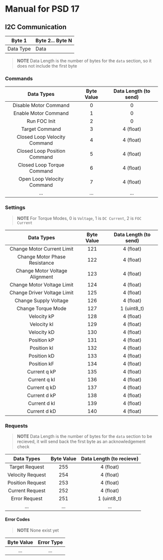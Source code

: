 # Manual for PSD 17

## I2C Communication

| Byte 1 | Byte 2... Byte N |
| --- | --- |
| Data Type | Data |

> **NOTE** Data Length is the number of bytes for the `data` section, so it does not include the first byte

### Commands 
| Data Types | Byte Value | Data Length (to send) |
| :---: | :---: | :---: |
| Disable Motor Command | 0 | 0 |
| Enable Motor Command | 1 | 0 |
| Run FOC Init | 2 | 0 |
| Target Command | 3 | 4 (float) |
| Closed Loop Velocity Command | 4 | 4 (float) |  
| Closed Loop Position Command | 5 | 4 (float) |
| Closed Loop Torque Command | 6 | 4 (float) |
| Open Loop Velocity Command | 7 | 4 (float) |
| ... | ... | ... |

### Settings 

> **NOTE** For Torque Modes, 0 is `Voltage`, 1 is `DC Current`, 2 is `FOC Current`

| Data Types | Byte Value | Data Length (to send) |
| :---: | :---: | :---: |
| Change Motor Current Limit | 121 | 4 (float) |
| Change Motor Phase Resistance | 122 | 4 (float) |
| Change Motor Voltage Alignment | 123 | 4 (float) |
| Change Motor Voltage Limit | 124 | 4 (float) |
| Change Driver Voltage Limit | 125 | 4 (float) |
| Change Supply Voltage | 126 | 4 (float) |
| Change Torque Mode | 127 | 1 (uint8_t) | 
| Velocity kP | 128 | 4 (float) |
| Velocity kI | 129 | 4 (float) |
| Velocity kD | 130 | 4 (float) |
| Position kP | 131 | 4 (float) |
| Position kI | 132 | 4 (float) |
| Position kD | 133 | 4 (float) |
| Position kF | 134 | 4 (float) |
| Current q kP | 135 | 4 (float) |
| Current q kI | 136 | 4 (float) |
| Current q kD | 137 | 4 (float) |
| Current d kP | 138 | 4 (float) |
| Current d kI | 139 | 4 (float) |
| Current d kD | 140 | 4 (float) |

### Requests

> **NOTE** Data Length is the number of bytes for the `data` section to be recieved, it will send back the first byte as an acknowledgement check

| Data Types | Byte Value | Data Length (to recieve) |
| :---: | :---: | :---: |
| Target Request | 255 | 4 (float) |
| Velocity Request | 254 | 4 (float) |
| Position Request | 253 |  4 (float) |
| Current Request | 252 | 4 (float) |
| Error Request | 251 | 1 (uint8_t) |
| ... | ... | ... |

#### Error Codes

> **NOTE** None exist yet

| Byte Value | Error Type |
| :---: | :---: |
| ... | ... |
